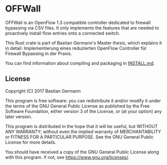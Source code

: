 # OFFWall

OFFWall is an OpenFlow 1.3 compatible controller dedicated to firewall bypassing via CSV files.
It only implements the features that are needed to proactively install flow entries onto a connected switch.

This Rust crate is part of Bastian Germann's Master thesis, which explains it in detail:
Implementierung eines reduzierten OpenFlow Controller für Firewall Bypassing in der Praxis.

You can find information about compiling and packaging in [INSTALL.md](INSTALL.md).

## License

Copyright (C) 2017  Bastian Germann

This program is free software: you can redistribute it and/or modify
it under the terms of the GNU General Public License as published by
the Free Software Foundation, either version 3 of the License, or
(at your option) any later version.

This program is distributed in the hope that it will be useful,
but WITHOUT ANY WARRANTY; without even the implied warranty of
MERCHANTABILITY or FITNESS FOR A PARTICULAR PURPOSE.  See the
GNU General Public License for more details.

You should have received a copy of the GNU General Public License
along with this program.  If not, see <https://www.gnu.org/licenses/>.
